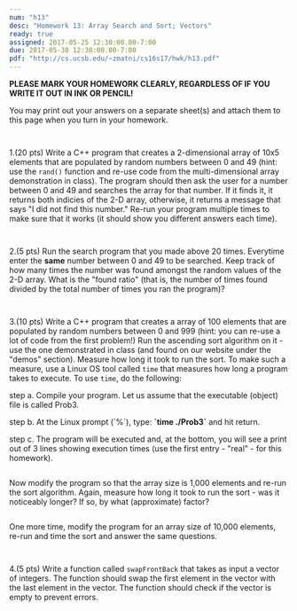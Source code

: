 ```yaml
---
num: "h13"
desc: "Homework 13: Array Search and Sort; Vectors"
ready: true
assigned: 2017-05-25 12:30:00.00-7:00
due: 2017-05-30 12:30:00.00-7:00
pdf: "http://cs.ucsb.edu/~zmatni/cs16s17/hwk/h13.pdf"
---
```

<b>PLEASE MARK YOUR HOMEWORK CLEARLY, REGARDLESS OF IF YOU WRITE IT OUT IN INK OR PENCIL!</b>

<div markdown="1">

You may print out your answers on a separate sheet(s) and attach them to this page when you turn in your homework.
<div style="margin-bottom:3em"></div>

1.(20 pts) Write a C++ program that creates a 2-dimensional array of 10x5 elements that are populated by random numbers between 0 and 49 (hint: use the `rand()` function and re-use code from the multi-dimensional array demonstration in class). The program should then ask the user for a number between 0 and 49 and searches the array for that number. If it finds it, it returns both indicies of the 2-D array, otherwise, it returns a message that says "I did not find this number." Re-run your
program multiple times to make sure that it works (it should show you different answers each time).
<div style="margin-bottom:3em"></div>

2.(5 pts) Run the search program that you made above 20 times. Everytime enter the **same** number between 0 and 49 to be searched. Keep track of how many times the number was found amongst the random values of the 2-D array. What is the "found ratio" (that is, the number of times found divided by the total number of times you ran the program)?
<div style="margin-bottom:3em"></div>

3.(10 pts) Write a C++ program that creates a array of 100 elements that are populated by random numbers between 0 and 999 (hint: you can re-use a lot of code from the first problem!) Run the ascending sort algorithm on it - use the one demonstrated in class (and found on our website under the "demos" section). Measure how long it took to run the sort. To make such a measure, use a Linux OS tool called `time` that measures how long a program takes to execute. To use `time`, do the following:
<div style="margin-bottom:1em"></div>
step a. Compile your program. Let us assume that the executable (object) file is called Prob3.
<div style="margin-bottom:1em"></div>
step b. At the Linux prompt (`%`), type: <b>`time ./Prob3`</b> and hit return.
<div style="margin-bottom:1em"></div>
step c. The program will be executed and, at the bottom, you will see a print out of 3 lines showing execution times (use the first entry - "real" - for this homework).
<div style="margin-bottom:2em"></div>
Now modify the program so that the array size is 1,000 elements and re-run the sort algorithm. Again, measure how long it took to run the sort - was it noticeably longer? If so, by what (approximate) factor?
<div style="margin-bottom:2em"></div>
One more time, modify the program for an array size of 10,000 elements, re-run and time the sort and answer the same questions.
<div style="margin-bottom:3em"></div>

4.(5 pts) Write a function called `swapFrontBack` that takes as input a vector of integers. The function should swap the first element in the vector with the last element in the vector. The function should check if the vector is empty to prevent errors.

</div>
